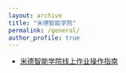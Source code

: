 ```yaml
---
layout: archive
title: "米德智能学院"
permalink: /general/
author_profile: true
---
```


* [米德智能学院线上作业操作指南](https://midyouth.github.io/files/2019/米德智能学院线上作业操作指南.html)

